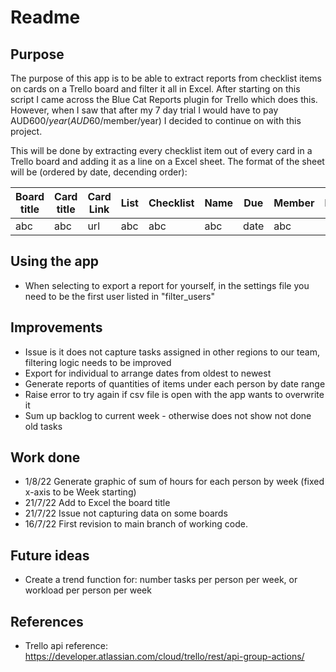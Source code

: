 # Readme

## Purpose
The purpose of this app is to be able to extract reports from checklist items on cards on a Trello board and filter it all in Excel. After starting on this script I came across the Blue Cat Reports plugin for Trello which does this. However, when I saw that after my 7 day trial I would have to pay AUD$600/year (AUD$60/member/year) I decided to continue on with this project. 

This will be done by extracting every checklist item out of every card in a Trello board and adding it as a line on a Excel sheet. The format of the sheet will be (ordered by date, decending order):

| Board title  | Card title  | Card Link | List | Checklist | Name | Due | Member | Hours |
| ----------- | ----------- | ----------- | ----------- | ----------- | ----------- | ----------- | ----------- | ----------- |
| abc | abc | url | abc | abc | abc| date | abc | 123 |

## Using the app
* When selecting to export a report for yourself, in the settings file you need to be the first user listed in "filter_users"

## Improvements
* Issue is it does not capture tasks assigned in other regions to our team, filtering logic needs to be improved
* Export for individual to arrange dates from oldest to newest
* Generate reports of quantities of items under each person by date range
* Raise error to try again if csv file is open with the app wants to overwrite it
* Sum up backlog to current week - otherwise does not show not done old tasks

## Work done
* 1/8/22 Generate graphic of sum of hours for each person by week (fixed x-axis to be Week starting)
* 21/7/22 Add to Excel the board title
* 21/7/22 Issue not capturing data on some boards
* 16/7/22 First revision to main branch of working code.

## Future ideas
* Create a trend function for: number tasks per person per week, or workload per person per week

## References
* Trello api reference: https://developer.atlassian.com/cloud/trello/rest/api-group-actions/